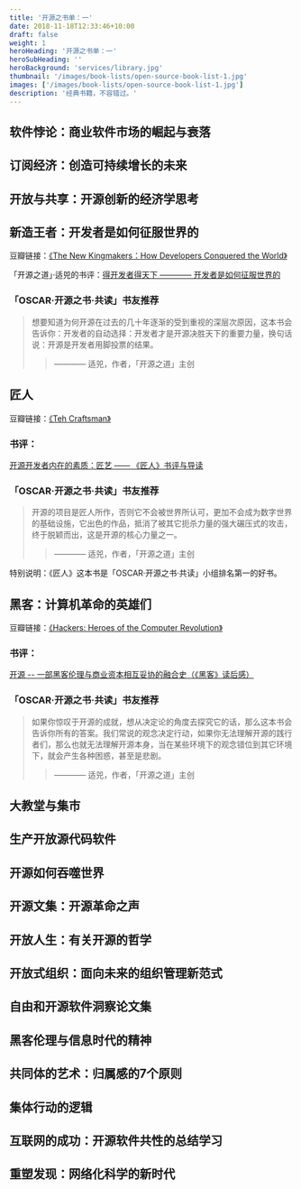 ```yaml
---
title: '开源之书单：一'
date: 2018-11-18T12:33:46+10:00
draft: false
weight: 1
heroHeading: '开源之书单：一'
heroSubHeading: ''
heroBackground: 'services/library.jpg'
thumbnail: '/images/book-lists/open-source-book-list-1.jpg'
images: ['/images/book-lists/open-source-book-list-1.jpg']
description: '经典书籍，不容错过。'
---
```


## 软件悖论：商业软件市场的崛起与衰落
## 订阅经济：创造可持续增长的未来
## 开放与共享：开源创新的经济学思考
## 新造王者：开发者是如何征服世界的

豆瓣链接：[《The New Kingmakers：How Developers Conquered the World》](https://book.douban.com/subject/21484430/)

「开源之道」·适兕的书评：[得开发者得天下 ———— 开发者是如何征服世界的](https://opensourceway.community/posts/paper_or_book_reading/the_new_kingmaker_review/)

### 「OSCAR·开源之书·共读」书友推荐

> 想要知道为何开源在过去的几十年逐渐的受到重视的深层次原因，这本书会告诉你：开发者的自动选择：开发者才是开源决胜天下的重要力量，换句话说：开源是开发者用脚投票的结果。
> > ———— 适兕，作者，「开源之道」主创

## 匠人

豆瓣链接：[《Teh Craftsman》](https://book.douban.com/subject/26388428/)

### 书评：

[开源开发者内在的素质：匠艺 —— 《匠人》书评与导读](https://opensourceway.community/posts/paper_or_book_reading/the-craftsman-book-review/)

### 「OSCAR·开源之书·共读」书友推荐

> 开源的项目是匠人所作，否则它不会被世界所认可，更加不会成为数字世界的基础设施，它出色的作品，抵消了被其它扼杀力量的强大碾压式的攻击，终于脱颖而出，这是开源的核心力量之一。
> > ———— 适兕，作者，「开源之道」主创

特别说明：《匠人》这本书是「OSCAR·开源之书·共读」小组排名第一的好书。

## 黑客：计算机革命的英雄们

豆瓣链接：[《Hackers: Heroes of the Computer Revolution》](https://book.douban.com/subject/6860890/)

### 书评：

[开源 -- 一部黑客伦理与商业资本相互妥协的融合史（《黑客》读后感）](https://opensourceway.community/posts/paper_or_book_reading/hackers-book-review/)

### 「OSCAR·开源之书·共读」书友推荐

> 如果你惊叹于开源的成就，想从决定论的角度去探究它的话，那么这本书会告诉你所有的答案。我们常说的观念决定行动，如果你无法理解开源的践行者们，那么也就无法理解开源本身，当在某些环境下的观念错位到其它环境下，就会产生各种困惑，甚至是悲剧。
> > ———— 适兕，作者，「开源之道」主创


## 大教堂与集市
## 生产开放源代码软件
## 开源如何吞噬世界
## 开源文集：开源革命之声
## 开放人生：有关开源的哲学
## 开放式组织：面向未来的组织管理新范式
## 自由和开源软件洞察论文集
## 黑客伦理与信息时代的精神
## 共同体的艺术：归属感的7个原则
## 集体行动的逻辑
## 互联网的成功：开源软件共性的总结学习
## 重塑发现：网络化科学的新时代
